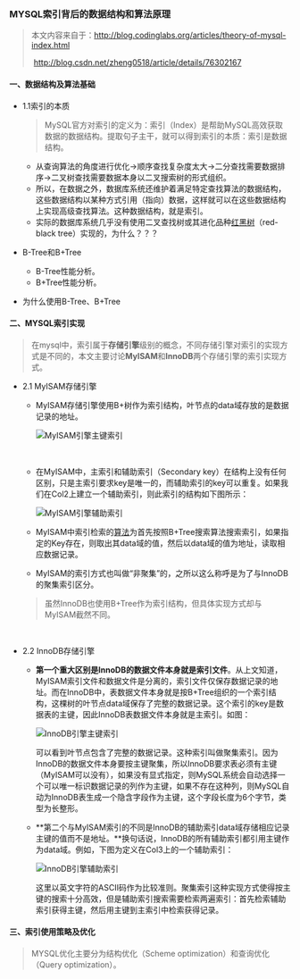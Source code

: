 ### MYSQL索引背后的数据结构和算法原理

>本文内容来自于：http://blog.codinglabs.org/articles/theory-of-mysql-index.html
>
>​			     http://blog.csdn.net/zheng0518/article/details/76302167



#### 一、数据结构及算法基础

- 1.1索引的本质

  >MySQL官方对索引的定义为：索引（Index）是帮助MySQL高效获取数据的数据结构。提取句子主干，就可以得到索引的本质：索引是数据结构。

  - 从查询算法的角度进行优化->顺序查找复杂度太大->二分查找需要数据排序->二叉树查找需要数据本身以二叉搜索树的形式组织。
  - 所以，在数据之外，数据库系统还维护着满足特定查找算法的数据结构，这些数据结构以某种方式引用（指向）数据，这样就可以在这些数据结构上实现高级查找算法。这种数据结构，就是索引。
  - 实际的数据库系统几乎没有使用二叉查找树或其进化品种[红黑树](http://en.wikipedia.org/wiki/Red-black_tree)（red-black tree）实现的，为什么？？？

- B-Tree和B+Tree

  - B-Tree性能分析。
  - B+Tree性能分析。

- 为什么使用B-Tree、B+Tree

#### 二、MYSQL索引实现

>在mysql中，索引属于**存储引擎**级别的概念，不同存储引擎对索引的实现方式是不同的，本文主要讨论**MyISAM**和**InnoDB**两个存储引擎的索引实现方式。



- 2.1 MyISAM存储引擎

  - MyISAM存储引擎使用B+树作为索引结构，叶节点的data域存放的是数据记录的地址。

    ![MyISAM引擎主键索引](E:\笔记\笔试面试记录\图片\MyISAM引擎主键索引.gif)

    ​

  - 在MyISAM中，主索引和辅助索引（Secondary key）在结构上没有任何区别，只是主索引要求key是唯一的，而辅助索引的key可以重复。如果我们在Col2上建立一个辅助索引，则此索引的结构如下图所示：

    ![MyISAM引擎辅助索引](E:\笔记\笔试面试记录\图片\MyISAM引擎辅助索引.gif)

  - MyISAM中索引检索的[算法](http://lib.csdn.net/base/datastructure)为首先按照B+Tree搜索算法搜索索引，如果指定的Key存在，则取出其data域的值，然后以data域的值为地址，读取相应数据记录。

  - MyISAM的索引方式也叫做“非聚集”的，之所以这么称呼是为了与InnoDB的聚集索引区分。

  >虽然InnoDB也使用B+Tree作为索引结构，但具体实现方式却与MyISAM截然不同。

  ​

- 2.2 InnoDB存储引擎

  - **第一个重大区别是InnoDB的数据文件本身就是索引文件**。从上文知道，MyISAM索引文件和数据文件是分离的，索引文件仅保存数据记录的地址。而在InnoDB中，表数据文件本身就是按B+Tree组织的一个索引结构，这棵树的叶节点data域保存了完整的数据记录。这个索引的key是数据表的主键，因此InnoDB表数据文件本身就是主索引。如图：

    ![InnoDB引擎主键索引](E:\笔记\笔试面试记录\图片\InnoDB引擎主键索引.gif)

    可以看到叶节点包含了完整的数据记录。这种索引叫做聚集索引。因为InnoDB的数据文件本身要按主键聚集，所以InnoDB要求表必须有主键（MyISAM可以没有），如果没有显式指定，则MySQL系统会自动选择一个可以唯一标识数据记录的列作为主键，如果不存在这种列，则MySQL自动为InnoDB表生成一个隐含字段作为主键，这个字段长度为6个字节，类型为长整形。

  - **第二个与MyISAM索引的不同是InnoDB的辅助索引data域存储相应记录主键的值而不是地址。**换句话说，InnoDB的所有辅助索引都引用主键作为data域。例如，下图为定义在Col3上的一个辅助索引：

    ![InnoDB引擎辅助索引](E:\笔记\笔试面试记录\图片\InnoDB引擎辅助索引.gif)

    这里以英文字符的ASCII码作为比较准则。聚集索引这种实现方式使得按主键的搜索十分高效，但是辅助索引搜索需要检索两遍索引：首先检索辅助索引获得主键，然后用主键到主索引中检索获得记录。

#### 三、索引使用策略及优化

>MYSQL优化主要分为结构优化（Scheme optimization）和查询优化（Query optimization）。

